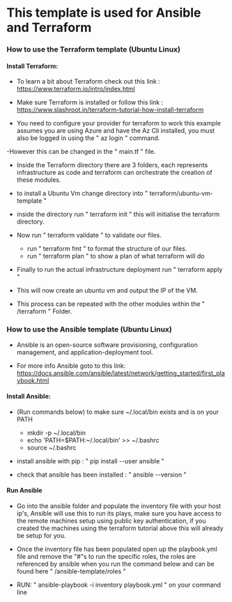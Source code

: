 # This template is used for Ansible and Terraform


### How to use the Terraform template (Ubuntu Linux)

#### Install Terraform: 

- To learn a bit about Terraform check out this link : https://www.terraform.io/intro/index.html

-  Make sure Terraform is installed or follow this link : https://www.slashroot.in/terraform-tutorial-how-install-terraform
 
- You need to configure your provider for terraform to work this example assumes you are using Azure and have the Az Cli installed, you must also be logged in using the "       az login     "  command.

-However this can be changed in the " main.tf "  file.

- Inside the Terraform directory there are 3 folders, each represents infrastructure as code and terraform can orchestrate the creation of these modules.

- to install a Ubuntu Vm change directory into   "    terraform/ubuntu-vm-template    "   

- inside the directory run   "    terraform init    "  this will initialise the terraform directory.

- Now run   "  terraform validate  "   to validate our files.
    - run   "  terraform fmt  "   to format the structure of our files.
    - run   "  terraform plan  "   to show a plan of what terraform will do
    
- Finally to run the actual infrastructure deployment run   "    terraform apply   " 

- This will now create an ubuntu vm and output the IP of the VM. 

- This process can be repeated with the other modules within the  " /terraform  "  Folder.



### How to use the Ansible template (Ubuntu Linux)

- Ansible is an open-source software provisioning, configuration management, and application-deployment tool.

- For more info Ansible goto to this link:  https://docs.ansible.com/ansible/latest/network/getting_started/first_playbook.html

#### Install Ansible:

- (Run commands below) to make sure ~/.local/bin exists and is on your PATH
     - mkdir -p ~/.local/bin
     - echo 'PATH=$PATH:~/.local/bin' >> ~/.bashrc
     - source ~/.bashrc
     
- install ansible with pip :  "  pip install --user ansible   "

- check that ansible has been installed :  "   ansible --version  "


#### Run Ansible

- Go into the ansible folder and populate the inventory file with your host ip's, Ansible will use this to run its plays, make sure you  have access to the remote machines setup using public key authentication, if you created the machines using the terraform tutorial above this will already be setup for you.

- Once the inventory file has been populated open up the playbook.yml file and remove the "#"s to run the specific roles, the roles are referenced by ansible when you run the command below and can be found here "  /ansible-template/roles  "

- RUN: "  ansible-playbook -i inventory playbook.yml   " on your command line


